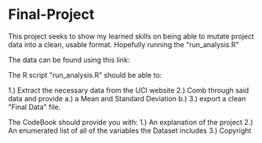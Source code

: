 # Final-Project

This project seeks to show my learned skills on being able to mutate project data into a clean, usable format. Hopefully running the "run_analysis.R" 

The data can be found using this link: 

The R script "run_analysis.R" should be able to: 

1.) Extract the necessary data from the UCI website 
2.) Comb through said data and provide a.) a Mean and Standard Deviation b.) 
3.) export a clean "Final Data" file. 

The CodeBook should provide you with: 
1.) An explanation of the project 
2.) An enumerated list of all of the variables the Dataset includes 
3.) Copyright 
